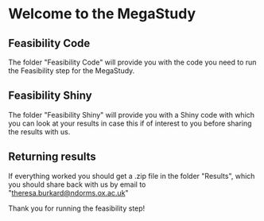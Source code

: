 # Welcome to the MegaStudy

## Feasibility Code

The folder "Feasibility Code" will provide you with the code you need to run the Feasibility step for the MegaStudy.


## Feasibility Shiny

The folder "Feasibility Shiny" will provide you with a Shiny code with which you can look at your results in case this if of interest to you before sharing the results with us.


## Returning results

If everything worked you should get a .zip file in the folder "Results", which you should share back with us by email to 
"theresa.burkard@ndorms.ox.ac.uk"

Thank you for running the feasibility step!

